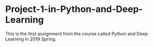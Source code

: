 # Project-1-in-Python-and-Deep-Learning
This is the first assignment from the course called Python and Deep Learning in 2019 Spring.
